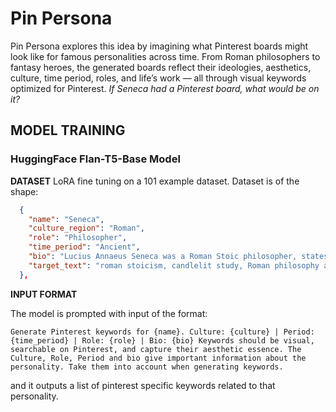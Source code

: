 # Pin Persona

Pin Persona explores this idea by imagining what Pinterest boards might look like for famous personalities across time. From Roman philosophers to fantasy heroes, the generated boards reflect their ideologies, aesthetics, culture, time period, roles, and life’s work — all through visual keywords optimized for Pinterest.
_If Seneca had a Pinterest board, what would be on it?_

## MODEL TRAINING

### HuggingFace Flan-T5-Base Model

**DATASET**
LoRA fine tuning on a 101 example dataset. Dataset is of the shape:

```json
  {
    "name": "Seneca",
    "culture_region": "Roman",
    "role": "Philosopher",
    "time_period": "Ancient",
    "bio": "Lucius Annaeus Seneca was a Roman Stoic philosopher, statesman, and advisor to Emperor Nero. His writings explore ethics, virtue, and resilience under adversity.",
    "target_text": "roman stoicism, candlelit study, Roman philosophy aesthetic, marble busts, ancient roman libraries, Roman villas, roman statesman aesthetic"
  },
```

**INPUT FORMAT**

The model is prompted with input of the format:

`Generate Pinterest keywords for {name}. Culture: {culture} | Period: {time_period} | Role: {role} | Bio: {bio} Keywords should be visual, searchable on Pinterest, and capture their aesthetic essence. The Culture, Role, Period and bio give important information about the personality. Take them into account when generating keywords.`

and it outputs a list of pinterest specific keywords related to that personality.
